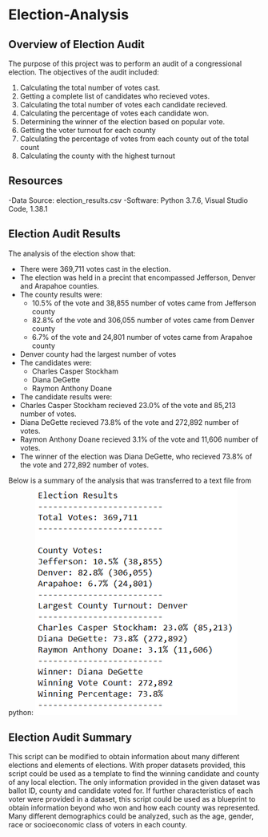 # Election-Analysis

## Overview of Election Audit
The purpose of this project was to perform an audit of a congressional election. The objectives of the audit included:

1. Calculating the total number of votes cast.
2. Getting a complete list of candidates who recieved votes.
3. Calculating the total number of votes each candidate recieved. 
4. Calculating the percentage of votes each candidate won.
5. Determining the winner of the election based on popular vote.
6. Getting the voter turnout for each county
7. Calculating the percentage of votes from each county out of the total count
8. Calculating the county with the highest turnout

## Resources
-Data Source: election_results.csv
-Software: Python 3.7.6, Visual Studio Code, 1.38.1

## Election Audit Results
The analysis of the election show that:
- There were 369,711 votes cast in the election.
- The election was held in a precint that encompassed Jefferson, Denver and Arapahoe counties.
- The county results were:
  - 10.5% of the vote and 38,855 number of votes came from Jefferson county
  - 82.8% of the vote and 306,055 number of votes came from Denver county
  - 6.7% of the vote and 24,801 number of votes came from Arapahoe county
- Denver county had the largest number of votes
- The candidates were:
  - Charles Casper Stockham
  - Diana DeGette
  - Raymon Anthony Doane
 - The candidate results were: 
  - Charles Casper Stockham recieved 23.0% of the vote and 85,213 number of votes.
  - Diana DeGette recieved 73.8% of the vote and 272,892 number of votes.
  - Raymon Anthony Doane recieved 3.1% of the vote and 11,606 number of votes.
 - The winner of the election was Diana DeGette, who recieved 73.8% of the vote and 272,892 number of votes.

 Below is a summary of the analysis that was transferred to a text file from python:
 ![election summary](https://github.com/mayamtims/Election-Analysis/blob/main/Resources/election_analysis.png)

 ## Election Audit Summary
 This script can be modified to obtain information about many different elections and elements of elections. With proper datasets provided, this script could be used as a template to find the winning candidate and county of any local election. The only information provided in the given dataset was ballot ID, county and candidate voted for. If further characteristics of each voter were provided in a dataset, this script could be used as a blueprint to obtain information beyond who won and how each county was represented. Many different demographics could be analyzed, such as the age, gender, race or socioeconomic class of voters in each county. 